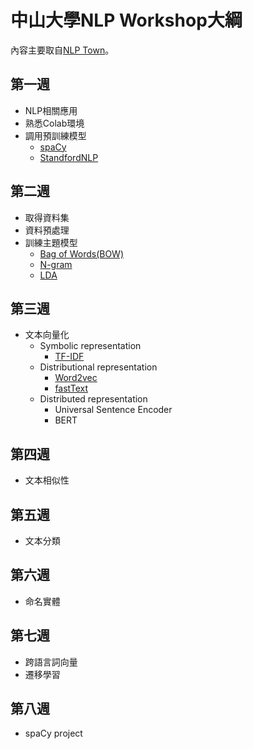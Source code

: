# 中山大學NLP Workshop大綱

內容主要取自[NLP Town](https://github.com/nlptown/nlp-notebooks)。

## 第一週
- NLP相關應用
- 熟悉Colab環境
- 調用預訓練模型
  - [spaCy](https://spacy.io/)
  - [StandfordNLP](https://nlp.stanford.edu/software/)   

## 第二週
- 取得資料集
- 資料預處理
- 訓練主題模型
  - [Bag of Words(BOW)](https://en.wikipedia.org/wiki/Bag-of-words_model)
  - [N-gram](https://en.wikipedia.org/wiki/N-gram)
  - [LDA](https://en.wikipedia.org/wiki/Latent_Dirichlet_allocation)

## 第三週
- 文本向量化
  - Symbolic representation  
    - [TF-IDF](https://en.wikipedia.org/wiki/Tf%E2%80%93idf)
  - Distributional representation 
    - [Word2vec](https://en.wikipedia.org/wiki/Word2vec)  
    - [fastText](https://en.wikipedia.org/wiki/FastText)
  - Distributed representation 
    - Universal Sentence Encoder  
    - BERT

## 第四週
  - 文本相似性

## 第五週
  - 文本分類
  
## 第六週
  - 命名實體
  
## 第七週
  - 跨語言詞向量
  - 遷移學習
  
## 第八週
  - spaCy project
